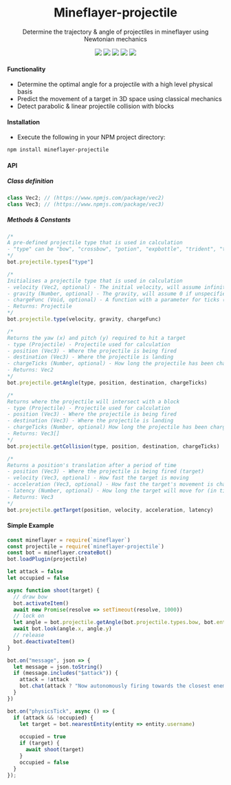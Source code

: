 <div align="center">
  <h1>Mineflayer-projectile</h1>
  <p>Determine the trajectory & angle of projectiles in mineflayer using Newtonian mechanics</p>
  <img src="https://img.shields.io/npm/v/mineflayer-projectile?style=flat-square">
  <img src="https://img.shields.io/github/license/firejoust/mineflayer-projectile?style=flat-square">
  <img src="https://img.shields.io/github/issues/firejoust/mineflayer-projectile?style=flat-square">
  <img src="https://img.shields.io/github/issues-pr/firejoust/mineflayer-projectile?style=flat-square">
  <img src="preview.gif">
</div>

#### Functionality
- Determine the optimal angle for a projectile with a high level physical basis
- Predict the movement of a target in 3D space using classical mechanics
- Detect parabolic & linear projectile collision with blocks

#### Installation
- Execute the following in your NPM project directory:
```bash
npm install mineflayer-projectile
```

#### API
##### Class definition
```js
class Vec2; // (https://www.npmjs.com/package/vec2)
class Vec3; // (https://www.npmjs.com/package/vec3)
```
##### Methods & Constants
```js
/*
A pre-defined projectile type that is used in calculation
- "type" can be "bow", "crossbow", "potion", "expbottle", "trident", "throwable" (eggs, snowballs, pearls) or "firework" (fireworks shot from a crossbow)
*/
bot.projectile.types["type"]

/*
Initialises a projectile type that is used in calculation
- velocity (Vec2, optional) - The initial velocity, will assume infinite if unspecified
- gravity (Number, optional) - The gravity, will assume 0 if unspecified
- chargeFunc (Void, optional) - A function with a parameter for ticks (Number) returning initial velocity (Vec2) used for charged projectiles
- Returns: Projectile
*/
bot.projectile.type(velocity, gravity, chargeFunc)

/*
Returns the yaw (x) and pitch (y) required to hit a target
- type (Projectile) - Projectile used for calculation
- position (Vec3) - Where the projectile is being fired
- destination (Vec3) - Where the projectile is landing
- chargeTicks (Number, optional) - How long the projectile has been charging for (in ticks)
- Returns: Vec2
*/
bot.projectile.getAngle(type, position, destination, chargeTicks)

/*
Returns where the projectile will intersect with a block
- type (Projectile) - Projectile used for calculation
- position (Vec3) - Where the projectile is being fired
- destination (Vec3) - Where the projectile is landing
- chargeTicks (Number, optional) How long the projectile has been charging for (in ticks)
- Returns: Vec3[]
*/
bot.projectile.getCollision(type, position, destination, chargeTicks)

/*
Returns a position's translation after a period of time
- position (Vec3) - Where the projectile is being fired (target)
- velocity (Vec3, optional) - How fast the target is moving
- acceleration (Vec3, optional) - How fast the target's movement is changing
- latency (Number, optional) - How long the target will move for (in ticks)
- Returns: Vec3
*/
bot.projectile.getTarget(position, velocity, acceleration, latency)
```

#### Simple Example
```js
const mineflayer = require(`mineflayer`)
const projectile = require(`mineflayer-projectile`)
const bot = mineflayer.createBot()
bot.loadPlugin(projectile)

let attack = false
let occupied = false

async function shoot(target) {
  // draw bow
  bot.activateItem()
  await new Promise(resolve => setTimeout(resolve, 1000))
  // lock on
  let angle = bot.projectile.getAngle(bot.projectile.types.bow, bot.entity.position, target.position)
  await bot.look(angle.x, angle.y)
  // release
  bot.deactivateItem()
}

bot.on("message", json => {
  let message = json.toString()
  if (message.includes("$attack")) {
    attack = !attack
    bot.chat(attack ? "Now autonomously firing towards the closest enemy!" : "Ceasing all operation!")
  }
})

bot.on("physicsTick", async () => {
  if (attack && !occupied) {
    let target = bot.nearestEntity(entity => entity.username)
    
    occupied = true
    if (target) {
      await shoot(target)
    }
    occupied = false
  }
});
```
